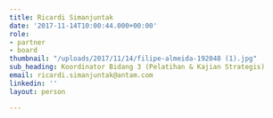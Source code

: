 ```yaml
---
title: Ricardi Simanjuntak
date: '2017-11-14T10:00:44.000+00:00'
role:
- partner
- board
thumbnail: "/uploads/2017/11/14/filipe-almeida-192048 (1).jpg"
sub_heading: Koordinator Bidang 3 (Pelatihan & Kajian Strategis)
email: ricardi.simanjuntak@antam.com
linkedin: ''
layout: person

---
```

